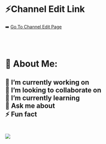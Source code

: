 # ⚡Channel Edit Link
➡️ [Go To Channel Edit Page](https://channeleditor.github.io/LG/)

<br><br>
# 💫 About Me:
🔭 I’m currently working on<br>
👯 I’m looking to collaborate on<br>
🌱 I’m currently learning<br>
💬 Ask me about<br>
⚡ Fun fact
<br><br>
---
![](https://visitcount.itsvg.in/api?id=arsivs&icon=0&color=0)
